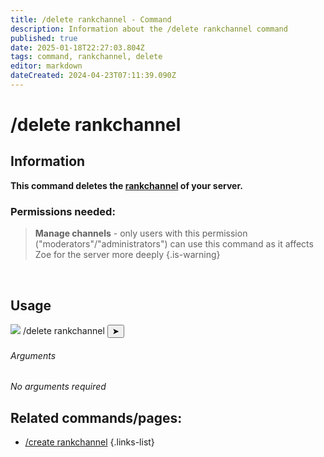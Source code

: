 ```yaml
---
title: /delete rankchannel - Command
description: Information about the /delete rankchannel command
published: true
date: 2025-01-18T22:27:03.804Z
tags: command, rankchannel, delete
editor: markdown
dateCreated: 2024-04-23T07:11:39.090Z
---
```


# /delete rankchannel
## Information
**This command deletes the [rankchannel](/en/features/rankchannel) of your server.**
<br>

### Permissions needed:
>**Manage channels** - only users with this permission ("moderators"/"administrators") can use this command as it affects Zoe for the server more deeply {.is-warning}

<br>

## Usage
<div class="discord-preview">
    <div class="dcp-chatbar">
        <img src="https://zoe-discord-bot.ch/img/favicon.ico" class="dcp-avatar">
        <span class="dcp-command">/delete rankchannel</span>
        <button class="dcp-send-btn">&#10148;</button> 
    </div>
</div>

###### Arguments
*No arguments required*
<br>
 
## Related commands/pages:
- [/create rankchannel](/en/commands/rankchannel/create)
{.links-list}